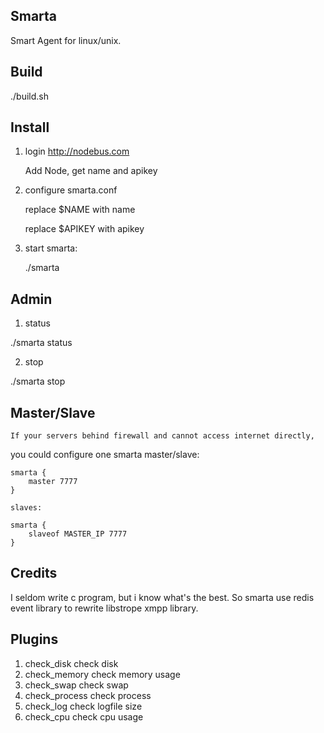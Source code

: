 ## Smarta

Smart Agent for linux/unix.

## Build

./build.sh

## Install

1. login http://nodebus.com
	
	Add Node, get name and apikey

2. configure smarta.conf 

    replace $NAME with name

    replace $APIKEY with apikey

3. start smarta:

    ./smarta

## Admin

1. status

./smarta status

2. stop

./smarta stop

## Master/Slave

	If your servers behind firewall and cannot access internet directly,
you could configure one smarta master/slave:

    smarta {
        master 7777
    }

	slaves:

    smarta {
        slaveof MASTER_IP 7777
    }

## Credits

I seldom write c program, but i know what's the best. So smarta use redis event library to rewrite libstrope xmpp library.

## Plugins

1. check_disk check disk
2. check_memory check memory usage
3. check_swap check swap
4. check_process check process
5. check_log check logfile size
6. check_cpu  check cpu usage

